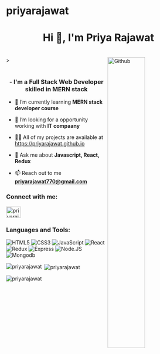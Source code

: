 # priyarajawat
<h1 align="center">Hi 👋, I'm Priya Rajawat</h1><br/>
>

<img width="45%" align="right" alt="Github" src="https://soan.netlify.app/assets/images/website-designing.gif" />
<br/>
<br/>
<h3 align="center">- I'm a Full Stack Web Developer skilled in MERN stack</h3>




- 🌱 I’m currently learning **MERN stack developer course** 
-  🔭 I’m looking for a opportunity working with  **IT compaany**

- 👨‍💻 All of my projects are available at https://priyarajawat.github.io

- 💬 Ask me about **Javascript, React, Redux**

- 📫 Reach out to me **priyarajawat770@gmail.com**





<h3 align="left">Connect with me:</h3>
<p align="left">

<a href="https://www.linkedin.com/in/priya-rajawat-9a1a9a237/" target="blank"><img align="center" src="https://raw.githubusercontent.com/rahuldkjain/github-profile-readme-generator/master/src/images/icons/Social/linked-in-alt.svg" alt="priyarajawat" height="30" width="40" /></a>

</p>

<h3 align="left">Languages and Tools:</h3>

![HTML5](https://img.shields.io/badge/html-HTML5-yellow)
![CSS3](https://img.shields.io/badge/css-CSS3-brightgreen)
![JavaScript](https://img.shields.io/badge/JS-Javascript-red)
![React](https://img.shields.io/badge/React-React-blue)
![Redux](https://img.shields.io/badge/Redux-Redux-violet)
![Express](https://img.shields.io/badge/express-Express-blueviolet)
![Node.JS](https://img.shields.io/badge/Nodejs-Nodejs-navyblue)
![Mongodb](https://img.shields.io/badge/Mongodb-mongodb-brightgreen)

<p><img align="left" src="https://github-readme-stats.vercel.app/api/top-langs?username=priyarajawat&show_icons=true&locale=en&layout=compact" alt="priyarajawat" /></p>

<p>&nbsp;<img align="center" src="https://github-readme-stats.vercel.app/api?username=priyarajawat&show_icons=true&locale=en" alt="priyarajawat" /></p>

<p><img align="center" src="https://github-readme-streak-stats.herokuapp.com/?user=priyarajawat&%22%20alt=%22priyarajawat" alt="priyarajawat" /></p>
